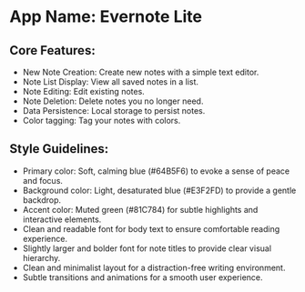 # **App Name**: Evernote Lite

## Core Features:

- New Note Creation: Create new notes with a simple text editor.
- Note List Display: View all saved notes in a list.
- Note Editing: Edit existing notes.
- Note Deletion: Delete notes you no longer need.
- Data Persistence: Local storage to persist notes.
- Color tagging: Tag your notes with colors.

## Style Guidelines:

- Primary color: Soft, calming blue (#64B5F6) to evoke a sense of peace and focus.
- Background color: Light, desaturated blue (#E3F2FD) to provide a gentle backdrop.
- Accent color: Muted green (#81C784) for subtle highlights and interactive elements.
- Clean and readable font for body text to ensure comfortable reading experience.
- Slightly larger and bolder font for note titles to provide clear visual hierarchy.
- Clean and minimalist layout for a distraction-free writing environment.
- Subtle transitions and animations for a smooth user experience.